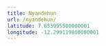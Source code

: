 ```yaml
---
title: Nyandehun
url: /nyandehun/
latitude: 7.653995500000001
longitude: -12.299119800000001
---
```

